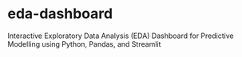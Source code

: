 # eda-dashboard
Interactive Exploratory Data Analysis (EDA) Dashboard for Predictive Modelling using Python, Pandas, and Streamlit
